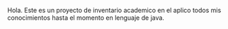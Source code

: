 Hola. Este es un proyecto de inventario academico en el aplico todos mis conocimientos hasta el momento en lenguaje de java.
